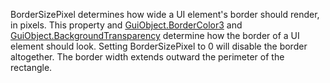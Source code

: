 BorderSizePixel determines how wide a UI element's border should render, in pixels. This property and [GuiObject.BorderColor3](https://developer.roblox.com/api-reference/property/GuiObject/BorderColor3) and [GuiObject.BackgroundTransparency](https://developer.roblox.com/api-reference/property/GuiObject/BackgroundTransparency) determine how the border of a UI element should look. Setting BorderSizePixel to 0 will disable the border altogether. The border width extends outward the perimeter of the rectangle.